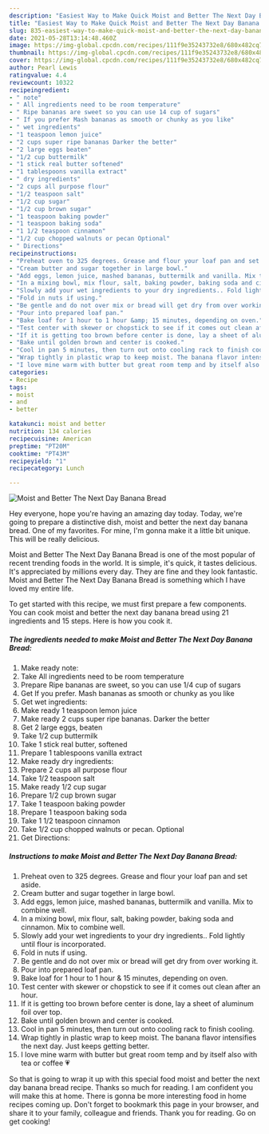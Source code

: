 ```yaml
---
description: "Easiest Way to Make Quick Moist and Better The Next Day Banana Bread"
title: "Easiest Way to Make Quick Moist and Better The Next Day Banana Bread"
slug: 835-easiest-way-to-make-quick-moist-and-better-the-next-day-banana-bread
date: 2021-05-28T13:14:48.460Z
image: https://img-global.cpcdn.com/recipes/111f9e35243732e8/680x482cq70/moist-and-better-the-next-day-banana-bread-recipe-main-photo.jpg
thumbnail: https://img-global.cpcdn.com/recipes/111f9e35243732e8/680x482cq70/moist-and-better-the-next-day-banana-bread-recipe-main-photo.jpg
cover: https://img-global.cpcdn.com/recipes/111f9e35243732e8/680x482cq70/moist-and-better-the-next-day-banana-bread-recipe-main-photo.jpg
author: Pearl Lewis
ratingvalue: 4.4
reviewcount: 10322
recipeingredient:
- " note"
- " All ingredients need to be room temperature"
- " Ripe bananas are sweet so you can use 14 cup of sugars"
- " If you prefer Mash bananas as smooth or chunky as you like"
- " wet ingredients"
- "1 teaspoon lemon juice"
- "2 cups super ripe bananas Darker the better"
- "2 large eggs beaten"
- "1/2 cup buttermilk"
- "1 stick real butter softened"
- "1 tablespoons vanilla extract"
- " dry ingredients"
- "2 cups all purpose flour"
- "1/2 teaspoon salt"
- "1/2 cup sugar"
- "1/2 cup brown sugar"
- "1 teaspoon baking powder"
- "1 teaspoon baking soda"
- "1 1/2 teaspoon cinnamon"
- "1/2 cup chopped walnuts or pecan Optional"
- " Directions"
recipeinstructions:
- "Preheat oven to 325 degrees. Grease and flour your loaf pan and set aside."
- "Cream butter and sugar together in large bowl."
- "Add eggs, lemon juice, mashed bananas, buttermilk and vanilla. Mix to combine well."
- "In a mixing bowl, mix flour, salt, baking powder, baking soda and cinnamon. Mix to combine well."
- "Slowly add your wet ingredients to your dry ingredients.. Fold lightly until flour is incorporated."
- "Fold in nuts if using."
- "Be gentle and do not over mix or bread will get dry from over working it."
- "Pour into prepared loaf pan."
- "Bake loaf for 1 hour to 1 hour &amp; 15 minutes, depending on oven."
- "Test center with skewer or chopstick to see if it comes out clean after an hour."
- "If it is getting too brown before center is done, lay a sheet of aluminum foil over top."
- "Bake until golden brown and center is cooked."
- "Cool in pan 5 minutes, then turn out onto cooling rack to finish cooling."
- "Wrap tightly in plastic wrap to keep moist. The banana flavor intensifies the next day. Just keeps getting better."
- "I love mine warm with butter but great room temp and by itself also with tea or coffee 💗"
categories:
- Recipe
tags:
- moist
- and
- better

katakunci: moist and better 
nutrition: 134 calories
recipecuisine: American
preptime: "PT20M"
cooktime: "PT43M"
recipeyield: "1"
recipecategory: Lunch

---
```



![Moist and Better The Next Day Banana Bread](https://img-global.cpcdn.com/recipes/111f9e35243732e8/680x482cq70/moist-and-better-the-next-day-banana-bread-recipe-main-photo.jpg)

Hey everyone, hope you're having an amazing day today. Today, we're going to prepare a distinctive dish, moist and better the next day banana bread. One of my favorites. For mine, I'm gonna make it a little bit unique. This will be really delicious.



Moist and Better The Next Day Banana Bread is one of the most popular of recent trending foods in the world. It is simple, it's quick, it tastes delicious. It's appreciated by millions every day. They are fine and they look fantastic. Moist and Better The Next Day Banana Bread is something which I have loved my entire life.


To get started with this recipe, we must first prepare a few components. You can cook moist and better the next day banana bread using 21 ingredients and 15 steps. Here is how you cook it.

<!--inarticleads1-->

##### The ingredients needed to make Moist and Better The Next Day Banana Bread:

1. Make ready  note:
1. Take  All ingredients need to be room temperature
1. Prepare  Ripe bananas are sweet, so you can use 1/4 cup of sugars
1. Get  If you prefer. Mash bananas as smooth or chunky as you like
1. Get  wet ingredients:
1. Make ready 1 teaspoon lemon juice
1. Make ready 2 cups super ripe bananas. Darker the better
1. Get 2 large eggs, beaten
1. Take 1/2 cup buttermilk
1. Take 1 stick real butter, softened
1. Prepare 1 tablespoons vanilla extract
1. Make ready  dry ingredients:
1. Prepare 2 cups all purpose flour
1. Take 1/2 teaspoon salt
1. Make ready 1/2 cup sugar
1. Prepare 1/2 cup brown sugar
1. Take 1 teaspoon baking powder
1. Prepare 1 teaspoon baking soda
1. Take 1 1/2 teaspoon cinnamon
1. Take 1/2 cup chopped walnuts or pecan. Optional
1. Get  Directions:




<!--inarticleads2-->

##### Instructions to make Moist and Better The Next Day Banana Bread:

1. Preheat oven to 325 degrees. Grease and flour your loaf pan and set aside.
1. Cream butter and sugar together in large bowl.
1. Add eggs, lemon juice, mashed bananas, buttermilk and vanilla. Mix to combine well.
1. In a mixing bowl, mix flour, salt, baking powder, baking soda and cinnamon. Mix to combine well.
1. Slowly add your wet ingredients to your dry ingredients.. Fold lightly until flour is incorporated.
1. Fold in nuts if using.
1. Be gentle and do not over mix or bread will get dry from over working it.
1. Pour into prepared loaf pan.
1. Bake loaf for 1 hour to 1 hour &amp; 15 minutes, depending on oven.
1. Test center with skewer or chopstick to see if it comes out clean after an hour.
1. If it is getting too brown before center is done, lay a sheet of aluminum foil over top.
1. Bake until golden brown and center is cooked.
1. Cool in pan 5 minutes, then turn out onto cooling rack to finish cooling.
1. Wrap tightly in plastic wrap to keep moist. The banana flavor intensifies the next day. Just keeps getting better.
1. I love mine warm with butter but great room temp and by itself also with tea or coffee 💗




So that is going to wrap it up with this special food moist and better the next day banana bread recipe. Thanks so much for reading. I am confident you will make this at home. There is gonna be more interesting food in home recipes coming up. Don't forget to bookmark this page in your browser, and share it to your family, colleague and friends. Thank you for reading. Go on get cooking!
